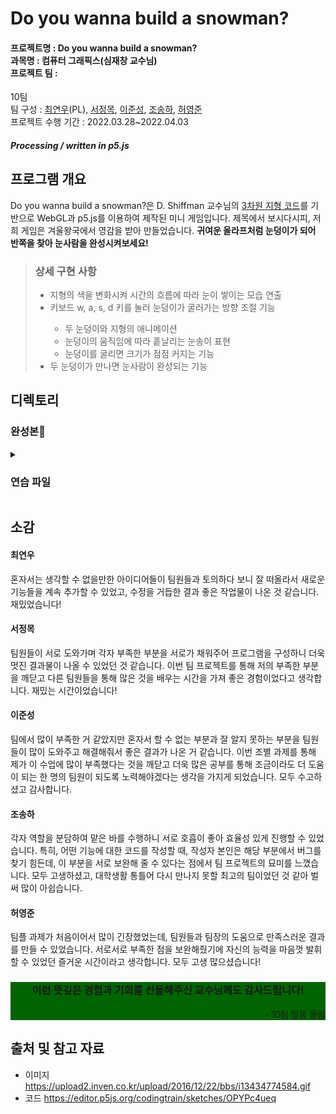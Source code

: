 # Do you wanna build a snowman?

  #### 프로젝트명 : Do you wanna build a snowman?<br/>과목명 : 컴퓨터 그래픽스(심재창 교수님)<br/>프로젝트 팀 :
10팀<br/>팀 구성 :
[최연우](https://github.com/wafla)(PL), [서정목](https://github.com/SeoJeongmok), [이준성](https://github.com/leejs123), [조송하](https://github.com/Song-haJo), [허영준](https://github.com/telecom9005)<br/>프로젝트 수행 기간 : 2022.03.28~2022.04.03
##### Processing / written in p5.js

  ## 프로그램 개요
  Do you wanna build a snowman?은 D. Shiffman 교수님의 [3차원 지형 코드](https://editor.p5js.org/codingtrain/sketches/OPYPc4ueq)를 기반으로 WebGL과 p5.js를 이용하여 제작된 미니 게임입니다. 제목에서 보시다시피, 저희 게임은 겨울왕국에서 영감을 받아 만들었습니다. <b>귀여운 올라프처럼 눈덩이가 되어 반쪽을 찾아 눈사람을 완성시켜보세요!</b>
  <blockquote>
  <h3>상세 구현 사항</h3>
  <ul><li>지형의 색을 변화시켜 시간의 흐름에 따라 눈이 쌓이는 모습 연출</li>
  <li>키보드 w, a, s, d 키를 눌러 눈덩이가 굴러가는 방향 조절 기능</li>
  <ul><li>두 눈덩이와 지형의 애니메이션</li>
  <li>눈덩이의 움직임에 따라 흩날리는 눈송이 표현</li>
  <li>눈덩이를 굴리면 크기가 점점 커지는 기능</li></ul>
  <li>두 눈덩이가 만나면 눈사람이 완성되는 기능</li>
  <ul>
  </blockquote>

  ## 디렉토리
  ### 완성본🎉

  <details>
  <summary><h3>연습 파일</h3></summary>
  <ul>
  <li>[Balls](https://github.com/wafla/Terrain-with-Lilght-Camera-Material/tree/main/Balls "Balls")</li>
<ol>
  	<li>[example1](https://github.com/wafla/Terrain-with-Lilght-Camera-Material/blob/main/Balls/example1 "example1")</li>
	<li>[Spin ball](https://github.com/wafla/Terrain-with-Lilght-Camera-Material/blob/main/Balls/Spin%20ball "Spin ball")</li>
	<li>[Rolling snowball](https://github.com/wafla/Terrain-with-Lilght-Camera-Material/blob/main/Balls/Rolling%20snowball "Rolling snowball")</li>
</ol>
<hr/>
  <li>[Camera, light & material settings](https://github.com/wafla/Terrain-with-Lilght-Camera-Material/tree/main/Camera%2C%20light%20%26%20material%20settings "Camera, light & material settings")</li>
<ol>
	<li>[camera](https://github.com/wafla/Terrain-with-Lilght-Camera-Material/blob/main/Camera%2C%20light%20%26%20material%20settings/camera "camera")</li>
	<li>[ambientLight.js](https://github.com/wafla/Terrain-with-Lilght-Camera-Material/blob/main/Camera%2C%20light%20%26%20material%20settings/ambientLight.js "ambientLight.js")</li>
	<li>[ambientLight & specularMaterial.js](https://github.com/wafla/Terrain-with-Lilght-Camera-Material/blob/main/Camera%2C%20light%20%26%20material%20settings/ambientLight%20%26%20specularMaterial.js "ambientLight & specularMaterial.js")</li>
</ol>
<hr/>
  <li>[Decoration](https://github.com/wafla/Terrain-with-Lilght-Camera-Material/tree/main/Decoration "Decoration")</li>
<ol>
	<li>[bigger size & colored ground](https://github.com/wafla/Terrain-with-Lilght-Camera-Material/blob/main/Decoration/bigger%20size%20%26%20colored%20ground "bigger size & colored ground")</li>
	<li>[snow_1](https://github.com/wafla/Terrain-with-Lilght-Camera-Material/blob/main/Decoration/snow_1 "snow_1")</li>
	<li>[deco_object.js](https://github.com/wafla/Terrain-with-Lilght-Camera-Material/blob/main/Decoration/deco_object.js "deco_object.js")</li>
	<li>[snow+wind](https://github.com/wafla/Terrain-with-Lilght-Camera-Material/blob/main/Decoration/snow%2Bwind "snow+wind")</li>
<li>[background image.js](https://github.com/wafla/Terrain-with-Lilght-Camera-Material/blob/main/Decoration/background%20image.js "background image.js")</li>
<li>[make_snowman](https://github.com/wafla/Terrain-with-Lilght-Camera-Material/blob/main/Decoration/make_snowman "make_snowman")</li>
<li>[make_snowman_2](https://github.com/wafla/Terrain-with-Lilght-Camera-Material/blob/main/Decoration/make_snowman_2 "make_snowman_2")</li></ol></ul>
</details>

## 소감
	  
#### 최연우
혼자서는 생각할 수 없을만한 아이디어들이 팀원들과 토의하다 보니 잘 떠올라서 새로운 기능들을 계속 추가할 수 있었고, 수정을 거듭한 결과 좋은 작업물이 나온 것 같습니다. 재밌었습니다!

#### 서정목
팀원들이 서로 도와가며 각자 부족한 부분을 서로가 채워주어 프로그램을 구성하니 더욱 멋진 결과물이 나올 수 있었던 것 같습니다. 이번 팀 프로젝트를 통해 저의 부족한 부분을 깨닫고 다른 팀원들을 통해 많은 것을 배우는 시간을 가져 좋은 경험이었다고 생각합니다. 재밌는 시간이었습니다!

#### 이준성
팀에서 많이 부족한 거 같았지만 혼자서 할 수 없는 부분과 잘 알지 못하는 부분을 팀원들이 많이 도와주고 해결해줘서 좋은 결과가 나온 거 같습니다. 이번 조별 과제를 통해 제가 이 수업에 많이 부족했다는 것을 깨닫고 더욱 많은 공부를 통해 조금이라도 더 도움이 되는 한 명의 팀원이 되도록 노력해야겠다는 생각을 가지게 되었습니다. 모두 수고하셨고 감사합니다.

#### 조송하
각자 역할을 분담하여 맡은 바를 수행하니 서로 호흡이 좋아 효율성 있게 진행할 수 있었습니다. 특히, 어떤 기능에 대한 코드를 작성할 때, 작성자 본인은 해당 부분에서 버그를 찾기 힘든데, 이 부분을 서로 보완해 줄 수 있다는 점에서 팀 프로젝트의 묘미를 느꼈습니다. 모두 고생하셨고, 대학생활 통틀어 다시 만나지 못할 최고의 팀이었던 것 같아 벌써 많이 아쉽습니다. 

#### 허영준
팀플 과제가 처음이어서 많이 긴장했었는데, 팀원들과 팀장의 도움으로 만족스러운 결과를 만들 수 있었습니다. 서로서로 부족한 점을 보완해줬기에 자신의 능력을 마음껏 발휘할 수 있었던 즐거운 시간이라고 생각합니다. 모두 고생 많으셨습니다!

<div style="background-color:darkgreen">
<h3 align="center">이런 뜻깊은 경험과 기회를 선물해주신 교수님께도 감사드립니다!</h3>
	<p align="right">- 10팀 일동 올림</p></div>

  ## 출처 및 참고 자료
  - 이미지
  https://upload2.inven.co.kr/upload/2016/12/22/bbs/i13434774584.gif
- 코드
  https://editor.p5js.org/codingtrain/sketches/OPYPc4ueq
